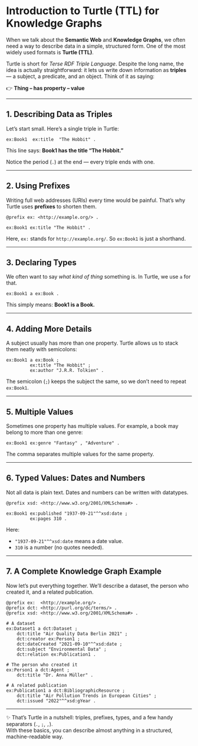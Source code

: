 # Introduction to Turtle (TTL) for Knowledge Graphs

When we talk about the **Semantic Web** and **Knowledge Graphs**, we often need a way to describe data in a simple, structured form. One of the most widely used formats is **Turtle (TTL)**.

Turtle is short for *Terse RDF Triple Language*. Despite the long name, the idea is actually straightforward: it lets us write down information as **triples** — a subject, a predicate, and an object. Think of it as saying:

👉 **Thing – has property – value**

---

## 1. Describing Data as Triples

Let’s start small. Here’s a single triple in Turtle:

```ttl
ex:Book1  ex:title  "The Hobbit" .
```

This line says: **Book1 has the title “The Hobbit.”**

Notice the period (`.`) at the end — every triple ends with one.

---

## 2. Using Prefixes

Writing full web addresses (URIs) every time would be painful. That’s why Turtle uses **prefixes** to shorten them.

```ttl
@prefix ex: <http://example.org/> .

ex:Book1 ex:title "The Hobbit" .
```

Here, `ex:` stands for `http://example.org/`. So `ex:Book1` is just a shorthand.

---

## 3. Declaring Types

We often want to say *what kind of thing* something is. In Turtle, we use `a` for that.

```ttl
ex:Book1 a ex:Book .
```

This simply means: **Book1 is a Book.**

---

## 4. Adding More Details

A subject usually has more than one property. Turtle allows us to stack them neatly with semicolons:

```ttl
ex:Book1 a ex:Book ;
         ex:title "The Hobbit" ;
         ex:author "J.R.R. Tolkien" .
```

The semicolon (`;`) keeps the subject the same, so we don’t need to repeat `ex:Book1`.

---

## 5. Multiple Values

Sometimes one property has multiple values. For example, a book may belong to more than one genre:

```ttl
ex:Book1 ex:genre "Fantasy" , "Adventure" .
```

The comma separates multiple values for the same property.

---

## 6. Typed Values: Dates and Numbers

Not all data is plain text. Dates and numbers can be written with datatypes.

```ttl
@prefix xsd: <http://www.w3.org/2001/XMLSchema#> .

ex:Book1 ex:published "1937-09-21"^^xsd:date ;
         ex:pages 310 .
```

Here:
- `"1937-09-21"^^xsd:date` means a date value.
- `310` is a number (no quotes needed).

---

## 7. A Complete Knowledge Graph Example

Now let’s put everything together. We’ll describe a dataset, the person who created it, and a related publication.

```ttl
@prefix ex:  <http://example.org/> .
@prefix dct: <http://purl.org/dc/terms/> .
@prefix xsd: <http://www.w3.org/2001/XMLSchema#> .

# A dataset
ex:Dataset1 a dct:Dataset ;
    dct:title "Air Quality Data Berlin 2021" ;
    dct:creator ex:Person1 ;
    dct:dateCreated "2021-09-10"^^xsd:date ;
    dct:subject "Environmental Data" ;
    dct:relation ex:Publication1 .

# The person who created it
ex:Person1 a dct:Agent ;
    dct:title "Dr. Anna Müller" .

# A related publication
ex:Publication1 a dct:BibliographicResource ;
    dct:title "Air Pollution Trends in European Cities" ;
    dct:issued "2022"^^xsd:gYear .
```

---

✨ That’s Turtle in a nutshell: triples, prefixes, types, and a few handy separators (`.`, `;`, `,`).  
With these basics, you can describe almost anything in a structured, machine-readable way.
